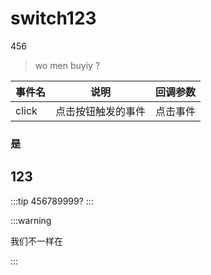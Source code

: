 # switch123



456

> wo men buyiy ?

| 事件名 | 说明               | 回调参数 |
| ------ | ------------------ | -------- |
| click  | 点击按钮触发的事件 | 点击事件 |

### 是

## 123

:::tip 
456789999?
:::

:::warning 

我们不一样在

:::